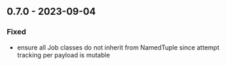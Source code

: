 ## 0.7.0 - 2023-09-04
### Fixed
* ensure all Job classes do not inherit from NamedTuple since attempt tracking per payload is mutable
